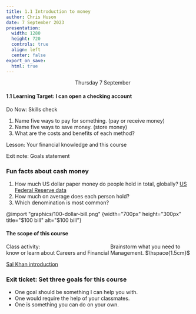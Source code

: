 ```yaml
---
title: 1.1 Introduction to money
author: Chris Huson
date: 7 September 2023
presentation:
  width: 1280
  height: 720
  controls: true
  align: left
  center: false
export_on_save:
  html: true
---
```


<!-- slide -->
$\hspace{5cm}$ Thursday 7 September

#### 1.1 Learning Target: I can open a checking account

Do Now: Skills check $\hspace{6cm}$

1. Name five ways to pay for something. (pay or receive money)
2. Name five ways to save money. (store money)
3. What are the costs and benefits of each method?

Lesson: Your financial knowledge and this course $\hspace{2cm}$

Exit note: Goals statement $\hspace{5cm}$

<!-- slide -->

### Fun facts about cash money

1. How much US dollar paper money do people hold in total, globally? [US Federal Reserve data](https://www.uscurrency.gov/life-cycle/data/circulation)
2. How much on average does each person hold?
3. Which denomination is most common?

@import "graphics/100-dollar-bill.png" {width="700px" height="300px" title="$100 bill" alt="$100 bill"}

<!-- slide -->

#### The scope of this course

Class activity:  $\hspace{5cm}$
Brainstorm what you need to know or learn about
Careers and Financial Management. $\hspace{1.5cm}$

[Sal Khan introduction](https://www.khanacademy.org/college-careers-more/financial-literacy/xa6995ea67a8e9fdd:welcome-to-financial-literacy/xa6995ea67a8e9fdd:intro-to-financial-literacy/v/welcome-to-financial-literacy)

<!-- slide -->

### Exit ticket: Set three goals for this course

- One goal should be something I can help you with.
- One would require the help of your classmates.
- One is something you can do on your own.
